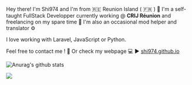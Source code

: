 Hey there! I'm Shi974 and I'm from :reunion: Reunion Island ( :fr: ) :palm_tree: I'm a self-taught FullStack Developper currently working @ <b>CRIJ Réunion</b> and freelancing on my spare time :briefcase: I'm also an occasional mod helper and translator :gear:

I love working with Laravel, JavaScript or Python.

Feel free to contact me ! :wave: Or check my webpage :computer: :arrow_forward: [shi974.github.io](https://shi974.github.io)

![Anurag's github stats](https://github-readme-stats.vercel.app/api?username=Shi974&count_private=true&show_icons=true&theme=cobalt) <br/>

<a href="https://github.com/anuraghazra/github-readme-stats">
  <img align="center" src="https://github-readme-stats.vercel.app/api/top-langs/?username=Shi974&langs_count=6&layout=compact" />
</a>
